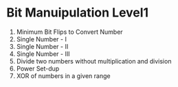 # Bit Manuipulation Level1

1. Minimum Bit Flips to Convert Number
2. Single Number - I
3. Single Number - II
4. Single Number - III 
5. Divide two numbers without multiplication and division
6. Power Set-dup
7. XOR of numbers in a given range